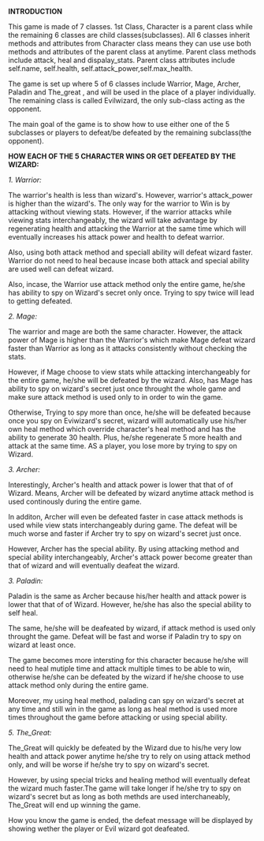 **INTRODUCTION**

This game is made of 7 classes. 1st Class, Character is a parent class while the remaining 6 classes are child classes(subclasses). All 6 classes inherit methods and attributes from Character class means they can use use both methods and attributes of the parent class at anytime. Parent class methods include attack, heal and dispalay_stats. Parent class attributes include self.name, self.health, self.attack_power,self.max_health.

The game is set up where 5 of 6 classes include Warrior, Mage, Archer, Paladin and The_great , and will be used in the place of a player individually. The remaining class is called Evilwizard,  the only sub-class acting as the opponent. 

The main goal of the game is to show how to use either one of the 5 subclasses or players to defeat/be defeated by the remaining subclass(the opponent).


**HOW EACH OF THE 5 CHARACTER WINS OR GET DEFEATED BY THE WIZARD:**

*1. Warrior:*

The warrior's health is less than wizard's. However, warrior's attack_power is higher than the wizard's. The only way for the warrior to Win is by attacking without viewing stats. However, if the warrior attacks while viewing stats interchangeably, the wizard will take advantage by regenerating health and attacking the Warrior at the same time which will eventually increases his attack power and health to defeat warrior. 

Also, using both attack method and speciall ability will defeat wizard faster. Warrior do not need to heal because incase both attack and special ability are used well can defeat wizard. 

Also, incase, the Warrior use attack method only the entire game, he/she has ability to spy on Wizard's secret only once. Trying to spy twice will lead to getting defeated.


*2. Mage:*

The warrior and mage are both the same character. However, the attack power of Mage is higher than the Warrior's which make Mage defeat wizard faster than Warrior as long as it attacks consistently without checking the stats. 

However, if Mage choose to view stats while attacking interchangeably for the entire game, he/she will be defeated by the wizard. Also, has Mage has ability to spy on wizard's secret just once throught the whole game and make sure attack method is used only to in order to win the game. 

Otherwise, Trying to spy more than once, he/she will be defeated because once you spy on 
Eviwizard's secret, wizard willl automatically use his/her own heal method which override character's heal method and has the ability to generate 30 health. Plus, he/she regenerate 5 more health and attack at the same time. AS a player, you lose more by trying to spy on Wizard.

*3. Archer:*

Interestingly, Archer's health and attack power is lower that that of of Wizard. Means, Archer will be defeated by wizard anytime attack method is used continously during the entire game.

In additon, Archer will even be defeated faster in case attack methods is used while view stats interchangeably during game. The defeat will be much worse and faster if Archer try to spy on wizard's secret just once.

However, Archer has the special ability. By using attacking method and special ability interchangeably, Archer's attack power become greater than that of wizard and will eventually deafeat the wizard.

*3. Paladin:*

Paladin is the same as Archer because his/her health and attack power is lower that that of of Wizard. However, he/she has also the special ability to self heal.

The same, he/she will be deafeated by wizard, if attack method is used only throught the game. Defeat will be fast and worse if Paladin try to spy on wizard at least once. 

The game becomes more intersting for this character because he/she will need to heal mutiple time and attack multiple times to be able to win, otherwise he/she can be defeated by the wizard if he/she choose to use attack method only during the entire game.

Moreover, my using heal method, palading can spy on wizard's secret at any time and still win in the game as long as heal method is used more times throughout the game before attacking or using special ability.

*5. The_Great:*

 The_Great will quickly be defeated by the Wizard due to his/he very low health and attack power anytime he/she try to rely on using attack method only, and will be worse if he/she try to spy on wizard's secret.

However, by using special tricks and healing method will eventually defeat the wizard much faster.The game will take longer if he/she try to spy on wizard's secret but as long as both methds are used interchaneably, The_Great will end up winning the game.

How you know the game is ended, the defeat message will be displayed by showing wether the player or Evil wizard got deafeated.